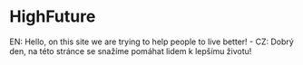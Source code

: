 # HighFuture
EN:  Hello, on this site we are trying to help people to live better! - CZ: Dobrý den, na této stránce se snažíme pomáhat lidem k lepšímu životu!
